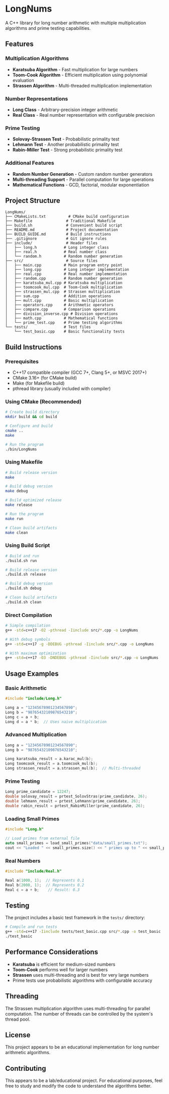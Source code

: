 # LongNums

A C++ library for long number arithmetic with multiple multiplication algorithms and prime testing capabilities.

## Features

### Multiplication Algorithms
- **Karatsuba Algorithm** - Fast multiplication for large numbers
- **Toom-Cook Algorithm** - Efficient multiplication using polynomial evaluation
- **Strassen Algorithm** - Multi-threaded multiplication implementation

### Number Representations
- **Long Class** - Arbitrary-precision integer arithmetic
- **Real Class** - Real number representation with configurable precision

### Prime Testing
- **Solovay-Strassen Test** - Probabilistic primality test
- **Lehmann Test** - Another probabilistic primality test  
- **Rabin-Miller Test** - Strong probabilistic primality test

### Additional Features
- **Random Number Generation** - Custom random number generators
- **Multi-threading Support** - Parallel computation for large operations
- **Mathematical Functions** - GCD, factorial, modular exponentiation

## Project Structure

```
LongNums/
├── CMakeLists.txt          # CMake build configuration
├── Makefile               # Traditional Makefile
├── build.sh               # Convenient build script
├── README.md              # Project documentation
├── BUILD_GUIDE.md         # Build instructions
├── .gitignore             # Git ignore rules
├── include/               # Header files
│   ├── long.h            # Long integer class
│   ├── real.h            # Real number class
│   └── random.h          # Random number generation
├── src/                   # Source files
│   ├── main.cpp          # Main program entry point
│   ├── long.cpp          # Long integer implementation
│   ├── real.cpp          # Real number implementation
│   ├── random.cpp        # Random number generation
│   ├── karatsuba_mul.cpp # Karatsuba multiplication
│   ├── toomcook_mul.cpp  # Toom-Cook multiplication
│   ├── strassen_mul.cpp  # Strassen multiplication
│   ├── sum.cpp           # Addition operations
│   ├── mult.cpp          # Basic multiplication
│   ├── operators.cpp     # Arithmetic operators
│   ├── compare.cpp       # Comparison operations
│   ├── division_inverse.cpp # Division operations
│   ├── math.cpp          # Mathematical functions
│   └── prime_test.cpp    # Prime testing algorithms
└── tests/                # Test files
    └── test_basic.cpp    # Basic functionality tests
```

## Build Instructions

### Prerequisites
- C++17 compatible compiler (GCC 7+, Clang 5+, or MSVC 2017+)
- CMake 3.16+ (for CMake build)
- Make (for Makefile build)
- pthread library (usually included with compiler)

### Using CMake (Recommended)

```bash
# Create build directory
mkdir build && cd build

# Configure and build
cmake ..
make

# Run the program
./bin/LongNums
```

### Using Makefile

```bash
# Build release version
make

# Build debug version
make debug

# Build optimized release
make release

# Run the program
make run

# Clean build artifacts
make clean
```

### Using Build Script

```bash
# Build and run
./build.sh run

# Build release version
./build.sh release

# Build debug version
./build.sh debug

# Clean build artifacts
./build.sh clean
```

### Direct Compilation

```bash
# Simple compilation
g++ -std=c++17 -O2 -pthread -Iinclude src/*.cpp -o LongNums

# With debug symbols
g++ -std=c++17 -g -DDEBUG -pthread -Iinclude src/*.cpp -o LongNums

# With maximum optimization
g++ -std=c++17 -O3 -DNDEBUG -pthread -Iinclude src/*.cpp -o LongNums
```

## Usage Examples

### Basic Arithmetic
```cpp
#include "include/Long.h"

Long a = "12345678901234567890";
Long b = "98765432109876543210";
Long c = a + b;
Long d = a * b;  // Uses naive multiplication
```

### Advanced Multiplication
```cpp
Long a = "12345678901234567890";
Long b = "98765432109876543210";

Long karatsuba_result = a.karac_mul(b);
Long toomcook_result = a.toomcook_mul(b);
Long strassen_result = a.strassen_mul(b);  // Multi-threaded
```

### Prime Testing
```cpp
Long prime_candidate = 12247;
double solovay_result = prtest_SolovStras(prime_candidate, 26);
double lehmann_result = prtest_Lehmann(prime_candidate, 26);
double rabin_result = prtest_RabinMiller(prime_candidate, 26);
```

### Loading Small Primes
```cpp
#include "Long.h"

// Load primes from external file
auto small_primes = load_small_primes("data/small_primes.txt");
cout << "Loaded " << small_primes.size() << " primes up to " << small_primes.back() << endl;
```

### Real Numbers
```cpp
#include "include/Real.h"

Real a(1000, 1);  // Represents 0.1
Real b(2000, 1);  // Represents 0.2
Real c = a + b;    // Result: 0.3
```

## Testing

The project includes a basic test framework in the `tests/` directory:

```bash
# Compile and run tests
g++ -std=c++17 -Iinclude tests/test_basic.cpp src/*.cpp -o test_basic
./test_basic
```

## Performance Considerations

- **Karatsuba** is efficient for medium-sized numbers
- **Toom-Cook** performs well for larger numbers
- **Strassen** uses multi-threading and is best for very large numbers
- Prime tests use probabilistic algorithms with configurable accuracy

## Threading

The Strassen multiplication algorithm uses multi-threading for parallel computation. The number of threads can be controlled by the system's thread pool.

## License

This project appears to be an educational implementation for long number arithmetic algorithms.

## Contributing

This appears to be a lab/educational project. For educational purposes, feel free to study and modify the code to understand the algorithms better.
